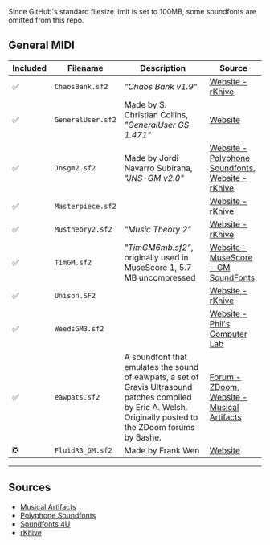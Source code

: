 Since GitHub's standard filesize limit is set to 100MB, some soundfonts are omitted from this repo.

## General MIDI

| Included | Filename | Description | Source |
| - | - | - | - |
| ✅ | `ChaosBank.sf2` | *"Chaos Bank v1.9"* | [Website - rKhive](https://rkhive.com/banks.html) |
| ✅ | `GeneralUser.sf2` | Made by S. Christian Collins, *"GeneralUser GS 1.471"* | [Website](https://schristiancollins.com/generaluser.php) |
| ✅ | `Jnsgm2.sf2` | Made by Jordi Navarro Subirana, *"JNS-GM v2.0"* | [Website - Polyphone Soundfonts](https://www.polyphone-soundfonts.com/documents/27-instrument-sets/55-jns-gm-2), [Website - rKhive](https://rkhive.com/banks.html) |
| ✅ | `Masterpiece.sf2` | | [Website - rKhive](https://rkhive.com/banks.html) |
| ✅ | `Mustheory2.sf2` | *"Music Theory 2"* | [Website - rKhive](https://rkhive.com/banks.html) |
| ✅ | `TimGM.sf2` | *"TimGM6mb.sf2"*, originally used in MuseScore 1, 5.7 MB uncompressed | [Website - MuseScore - GM SoundFonts](https://musescore.org/en/handbook/3/soundfonts-and-sfz-files#gm_soundfonts) |
| ✅ | `Unison.SF2` | | [Website - rKhive](https://rkhive.com/banks.html) |
| ✅ | `WeedsGM3.sf2` | | [Website - Phil's Computer Lab](https://www.philscomputerlab.com/general-midi-and-soundfonts.html) |
| ✅ | `eawpats.sf2` | A soundfont that emulates the sound of eawpats, a set of Gravis Ultrasound patches compiled by Eric A. Welsh. Originally posted to the ZDoom forums by Bashe. | [Forum - ZDoom](https://forum.zdoom.org/viewtopic.php?t=50217), [Website - Musical Artifacts](https://musical-artifacts.com/artifacts/3101) |
| ❎ | `FluidR3_GM.sf2` | Made by Frank Wen | [Website](https://member.keymusician.com/Member/FluidR3_GM/index.html) |

---

## Sources

- [Musical Artifacts](https://musical-artifacts.com/)
- [Polyphone Soundfonts](https://www.polyphone-soundfonts.com/download-soundfonts)
- [Soundfonts 4U](https://sites.google.com/site/soundfonts4u/)
- [rKhive](https://rkhive.com/)
